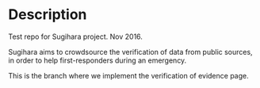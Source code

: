 Description
===========

Test repo for Sugihara project. Nov 2016.

Sugihara aims to crowdsource the verification of data from public
sources, in order to help first-responders during an emergency.

This is the branch where we implement the verification of evidence page.
